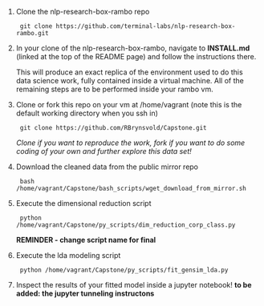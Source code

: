 1. Clone the nlp-research-box-rambo repo

        git clone https://github.com/terminal-labs/nlp-research-box-rambo.git

2. In your clone of the nlp-research-box-rambo, navigate to **INSTALL.md** (linked at the top of the README page) and follow the instructions there.

   This will produce an exact replica of the environment used to do this data science work, fully contained inside a virtual machine.  All of the remaining steps are to be performed inside your rambo vm.

3. Clone or fork this repo on your vm at /home/vagrant (note this is the default working directory when you ssh in)

        git clone https://github.com/RBrynsvold/Capstone.git
        
   _Clone if you want to reproduce the work, fork if you want to do some coding of your own and further explore this data set!_
        
4. Download the cleaned data from the public mirror repo

        bash /home/vagrant/Capstone/bash_scripts/wget_download_from_mirror.sh
        
5. Execute the dimensional reduction script

        python /home/vagrant/Capstone/py_scripts/dim_reduction_corp_class.py
   **REMINDER - change script name for final**
   
5. Execute the lda modeling script

        python /home/vagrant/Capstone/py_scripts/fit_gensim_lda.py
        
6. Inspect the results of your fitted model inside a jupyter notebook!
   **to be added: the jupyter tunneling instructons**
